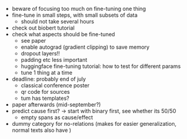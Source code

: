 
- beware of focusing too much on fine-tuning one thing
- fine-tune in small steps, with small subsets of data
	- should not take several hours
- check out biobert tutorial
- check what aspects should be fine-tuned
	- see paper
	- enable autograd (gradient clipping) to save memory
	- dropout layers!!
	- padding etc less important
	- huggingface fine-tuning tutorial: how to test for different params
	- tune 1 thing at a time
- deadline: probably end of july
	- classical conference poster
	- qr code for sources
	- tum has templates?
- paper afterwards (mid-september?)
- predict cause first? -> start with binary first, see whether its 50/50
	- empty spans as cause/effect
- dummy category for no-relations (makes for easier generalization, normal texts also have )